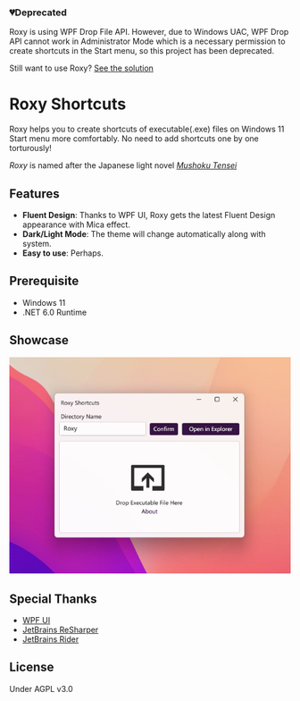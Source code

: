 ### 💔Deprecated

Roxy is using WPF Drop File API. However, due to Windows UAC, WPF Drop API cannot work in Administrator Mode which is a necessary permission to create shortcuts in the Start menu, so this project has been deprecated.

Still want to use Roxy?  [See the solution](https://www.codeproject.com/Questions/5306068/How-to-enable-drag-and-drop-feature-in-my-WPF-appl)

# Roxy Shortcuts

Roxy helps you to create shortcuts of executable(.exe) files on Windows 11 Start menu more comfortably. No need to add shortcuts one by one torturously!

*Roxy* is named after the Japanese light novel [*Mushoku Tensei*](https://en.wikipedia.org/wiki/Mushoku_Tensei)

## Features

- **Fluent Design**: Thanks to WPF UI, Roxy gets the latest Fluent Design appearance with Mica effect.
- **Dark/Light Mode**: The theme will change automatically along with system.
- **Easy to use**: Perhaps.

## Prerequisite

- Windows 11
- .NET 6.0 Runtime

## Showcase

![Demo](./Screenshots/demo2.png)

## Special Thanks

- [WPF UI](https://github.com/lepoco/wpfui)
- [JetBrains ReSharper](https://www.jetbrains.com/resharper/)
- [JetBrains Rider](https://www.jetbrains.com/rider/)

## License
Under AGPL v3.0







